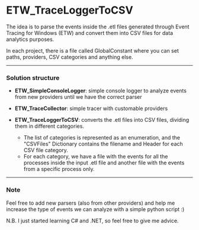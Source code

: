 # ETW_TraceLoggerToCSV

The idea is to parse the events inside the .etl files generated through Event Tracing for Windows (ETW) and convert them into CSV files for data analytics purposes.

In each project, there is a file called GlobalConstant where you can set paths, providers, CSV categories and anything else.

---
### Solution structure
- **ETW_SimpleConsoleLogger**: simple console logger to analyze events from new providers until we have the correct parser

- **ETW_TraceCollector**: simple tracer with customable providers

- **ETW_TraceLoggerToCSV**: converts the .etl files into CSV files, dividing them in different categories. 
    - The list of categories is represented as an enumeration, and the "CSVFiles" Dictionary contains the filename and Header for each CSV file category.
    - For each category, we have a file with the events for all the processes inside the input .etl file and another file with the events from a specific process only.

---
### Note
Feel free to add new parsers (also from other providers) and help me increase the type of events we can analyze with a simple python script :)

N.B. I just started learning C# and .NET, so feel free to give me advice.



